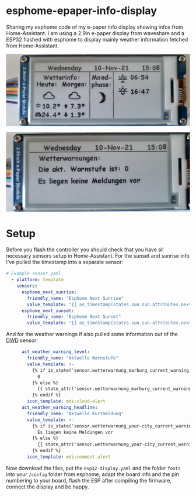 # esphome-epaper-info-display

Sharing my esphome code of my e-paper info display showing infos from Home-Assistant. I am using a 2.9in e-paper display from waveshare 
and a ESP32 flashed with esphome to display mainly weather information fetched from Home-Assistant.

![Page 1](https://raw.githubusercontent.com/azrael783/esphome-epaper-info-display/main/Page1.jpg)

![Page 2](https://raw.githubusercontent.com/azrael783/esphome-epaper-info-display/main/Page2.jpg)

# Setup
Before you flash the controller you should check that you have all necessary sensors setup in Home-Assistant. For the sunset and sunrise info I've pulled the timestamp into a separate sensor:

```yml
# Example sensor.yaml
  - platform: template
    sensors:
      esphome_next_sunrise:
        friendly_name: "Esphome Next Sunrise"
        value_template: "{{ as_timestamp(states.sun.sun.attributes.next_dawn) | timestamp_custom ('%H:%M') }}"
      esphome_next_sunset:
        friendly_name: "Esphome Next Sunset"
        value_template: "{{ as_timestamp(states.sun.sun.attributes.next_setting) | timestamp_custom ('%H:%M') }}"
```
And for the weather warnings if also pulled some information out of the [DWD](https://www.home-assistant.io/integrations/dwd_weather_warnings/) sensor: 

```yml
      act_weather_warning_level:
        friendly_name: "Aktuelle Warnstufe"
        value_template: >-
          {% if is_state('sensor.wetterwarnung_marburg_current_warning_level', '0') %}
            0
          {% else %}
            {{ state_attr('sensor.wetterwarnung_marburg_current_warning_level', 'warning_1_level') }}
          {% endif %}
        icon_template: mdi:cloud-alert
      act_weather_warning_headline:
        friendly_name: "Aktuelle Kurzmeldung"
        value_template: >-
          {% if is_state('sensor.wetterwarnung_your-city_current_warning_level', '0') %}
            Es liegen keine Meldungen vor
          {% else %}
            {{ state_attr('sensor.wetterwarnung_your-city_current_warning_level', 'warning_1_headline') }}
          {% endif %}
        icon_template: mdi:comment-alert
```

Now download the files, put the `esp32-display.yaml` and the folder `fonts` into your `/config` folder from esphome, adapt the board info and the pin numbering to your board, flash the ESP after compiling the firmware, connect the display and be happy.
